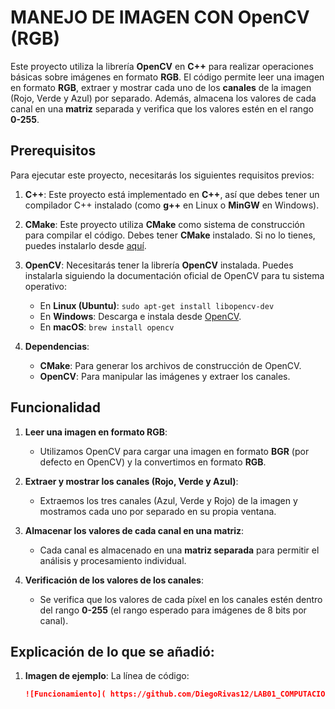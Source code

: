 # MANEJO DE IMAGEN CON OpenCV (RGB)

Este proyecto utiliza la librería **OpenCV** en **C++** para realizar operaciones básicas sobre imágenes en formato **RGB**. El código permite leer una imagen en formato **RGB**, extraer y mostrar cada uno de los **canales** de la imagen (Rojo, Verde y Azul) por separado. Además, almacena los valores de cada canal en una **matriz** separada y verifica que los valores estén en el rango **0-255**.

## Prerequisitos

Para ejecutar este proyecto, necesitarás los siguientes requisitos previos:

1. **C++**: Este proyecto está implementado en **C++**, así que debes tener un compilador C++ instalado (como **g++** en Linux o **MinGW** en Windows).
   
2. **CMake**: Este proyecto utiliza **CMake** como sistema de construcción para compilar el código. Debes tener **CMake** instalado. Si no lo tienes, puedes instalarlo desde [aquí](https://cmake.org/install/).

3. **OpenCV**: Necesitarás tener la librería **OpenCV** instalada. Puedes instalarla siguiendo la documentación oficial de OpenCV para tu sistema operativo:
   - En **Linux (Ubuntu)**: `sudo apt-get install libopencv-dev`
   - En **Windows**: Descarga e instala desde [OpenCV](https://opencv.org/releases/).
   - En **macOS**: `brew install opencv`

4. **Dependencias**:
   - **CMake**: Para generar los archivos de construcción de OpenCV.
   - **OpenCV**: Para manipular las imágenes y extraer los canales.

## Funcionalidad

1. **Leer una imagen en formato RGB**:
   - Utilizamos OpenCV para cargar una imagen en formato **BGR** (por defecto en OpenCV) y la convertimos en formato **RGB**.
   
2. **Extraer y mostrar los canales (Rojo, Verde y Azul)**:
   - Extraemos los tres canales (Azul, Verde y Rojo) de la imagen y mostramos cada uno por separado en su propia ventana.
   
3. **Almacenar los valores de cada canal en una matriz**:
   - Cada canal es almacenado en una **matriz separada** para permitir el análisis y procesamiento individual.
   
4. **Verificación de los valores de los canales**:
   - Se verifica que los valores de cada píxel en los canales estén dentro del rango **0-255** (el rango esperado para imágenes de 8 bits por canal).

## Explicación de lo que se añadió:
1. **Imagen de ejemplo**: La línea de código:
   ```markdown
   ![Funcionamiento]( https://github.com/DiegoRivas12/LAB01_COMPUTACION_GRAFICA.git/funcionamiento.png)
  

